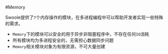 #Memory

Swoole提供了`7`个内存操作的模块，在多进程编程中可以帮助开发者实现一些特殊的需求。

* `Memory`下的模块可以安全的用于异步非阻塞程序中，不存在任何`IO`消耗
* 所有模块均为多进程安全的，无需担心数据同步问题
* `Memory`相关模块对象为有限资源，不可大量创建